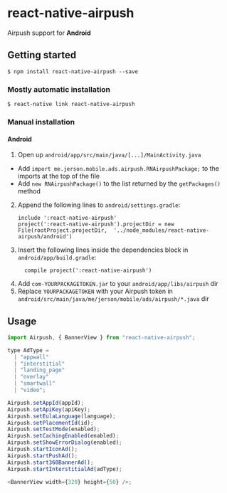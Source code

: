# react-native-airpush

Airpush support for **Android**

## Getting started

`$ npm install react-native-airpush --save`

### Mostly automatic installation

`$ react-native link react-native-airpush`

### Manual installation

#### Android

1.  Open up `android/app/src/main/java/[...]/MainActivity.java`

- Add `import me.jerson.mobile.ads.airpush.RNAirpushPackage;` to the imports at the top of the file
- Add `new RNAirpushPackage()` to the list returned by the `getPackages()` method

2.  Append the following lines to `android/settings.gradle`:
    ```
    include ':react-native-airpush'
    project(':react-native-airpush').projectDir = new File(rootProject.projectDir, 	'../node_modules/react-native-airpush/android')
    ```
3.  Insert the following lines inside the dependencies block in `android/app/build.gradle`:
    ```
      compile project(':react-native-airpush')
    ```
4.  Add `com-YOURPACKAGETOKEN.jar` to your `android/app/libs/airpush` dir
5.  Replace `YOURPACKAGETOKEN` with your Airpush token in `android/src/main/java/me/jerson/mobile/ads/airpush/*.java` dir


## Usage

```javascript
import Airpush, { BannerView } from "react-native-airpush";

type AdType =
  | "appwall"
  | "interstitial"
  | "landing_page"
  | "overlay"
  | "smartwall"
  | "video";

Airpush.setAppId(appId);
Airpush.setApiKey(apiKey);
Airpush.setEulaLanguage(language);
Airpush.setPlacementId(id);
Airpush.setTestMode(enabled);
Airpush.setCachingEnabled(enabled);
Airpush.setShowErrorDialog(enabled);
Airpush.startIconAd();
Airpush.startPushAd();
Airpush.start360BannerAd();
Airpush.startInterstitialAd(adType);

<BannerView width={320} height={50} />;
```
